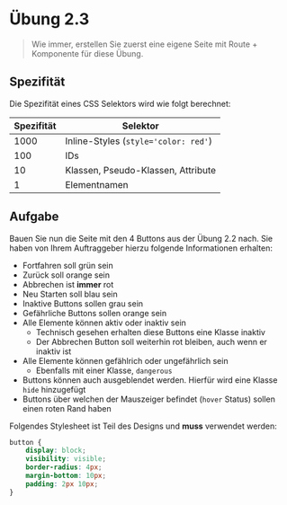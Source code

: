 # Übung 2.3 #

> Wie immer, erstellen Sie zuerst eine eigene Seite mit Route + Komponente für diese Übung.

## Spezifität ##

Die Spezifität eines CSS Selektors wird wie folgt berechnet:

| Spezifität | Selektor |
| --- | --- |
| 1000 | Inline-Styles (`style='color: red'`) |
| 100 | IDs |
| 10 | Klassen, Pseudo-Klassen, Attribute |
| 1 | Elementnamen |

## Aufgabe ##

Bauen Sie nun die Seite mit den 4 Buttons aus der Übung 2.2 nach. Sie haben von Ihrem Auftraggeber hierzu
folgende Informationen erhalten:

- Fortfahren soll grün sein
- Zurück soll orange sein
- Abbrechen ist **immer** rot
- Neu Starten soll blau sein
- Inaktive Buttons sollen grau sein
- Gefährliche Buttons sollen orange sein
- Alle Elemente können aktiv oder inaktiv sein
    - Technisch gesehen erhalten diese Buttons eine Klasse inaktiv
    - Der Abbrechen Button soll weiterhin rot bleiben, auch wenn er inaktiv ist
- Alle Elemente können gefählrich oder ungefährlich sein
    - Ebenfalls mit einer Klasse, `dangerous`
- Buttons können auch ausgeblendet werden. Hierfür wird eine Klasse `hide` hinzugefügt
- Buttons über welchen der Mauszeiger befindet (`hover` Status) sollen einen roten Rand haben

Folgendes Stylesheet ist Teil des Designs und **muss** verwendet werden:

```css
button {
    display: block;
    visibility: visible;
    border-radius: 4px;
    margin-bottom: 10px;
    padding: 2px 10px;
}
```
